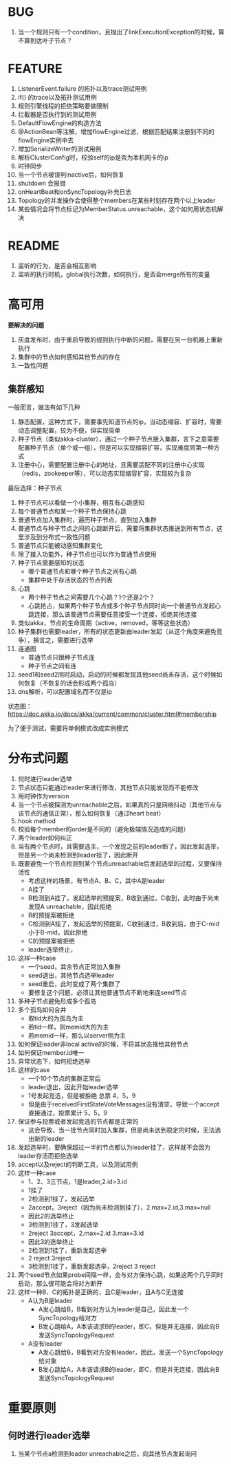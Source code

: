 # BUG

1. 当一个规则只有一个condition，且抛出了linkExecutionException的时候，算不算到达叶子节点？

# FEATURE

1. ListenerEvent.failure 的拓扑以及trace测试用例
2. if() 的trace以及拓扑测试用例
3. 规则引擎线程的拒绝策略要做限制
4. 拦截器是否执行到的测试用例
5. DefaultFlowEngine的构造方法
6. @ActionBean等注解，增加flowEngine过滤，根据匹配结果注册到不同的flowEngine实例中去
7. 增加SerializeWriter的测试用例
8. 解析ClusterConfig时，校验self的ip是否为本机网卡的ip
9. 时钟同步
10. 当一个节点被误判inactive后，如何恢复
11. shutdown 会报错
12. onHeartBeat和onSyncTopology补充日志
13. Topology的并发操作会使得整个members在某些时刻存在两个以上leader
14. 某些情况会将节点标记为MemberStatus.unreachable，这个如何用状态机解决

# README

1. 监听的行为，是否会相互影响
2. 监听的执行时机，global执行次数，如何执行，是否会merge所有的变量


# 高可用

__要解决的问题__

1. 灰度发布时，由于重启导致的规则执行中断的问题，需要在另一台机器上重新执行
1. 集群中的节点如何感知其他节点的存在
1. 一致性问题

## 集群感知

一般而言，做法有如下几种

1. 静态配置，这种方式下，需要事先知道节点的ip，当动态缩容、扩容时，需要动态调整配置，较为不便，但实现简单
1. 种子节点（类似akka-cluster），通过一个种子节点接入集群，言下之意需要配置种子节点（单个或一组），但是可以实现缩容扩容，实现难度同第一种方式
1. 注册中心，需要配置注册中心的地址，且需要适配不同的注册中心实现（redis，zookeeper等），可以动态实现缩容扩容，实现较为复杂

最后选择：种子节点

1. 种子节点可以看做一个小集群，相互有心跳感知
1. 每个普通节点和某一个种子节点保持心跳
1. 普通节点加入集群时，遍历种子节点，直到加入集群
1. 普通节点与种子节点之间的心跳断开后，需要将集群状态推送到所有节点，这里涉及到分布式一致性问题
1. 普通节点只能被动感知集群变化
1. 除了接入功能外，种子节点也可以作为普通节点使用
1. 种子节点需要感知的状态
    * 哪个普通节点和哪个种子节点之间有心跳
    * 集群中处于存活状态的节点列表
1. 心跳
    * 两个种子节点之间需要几个心跳？1个还是2个？
    * 心跳抢占，如果两个种子节点或多个种子节点同时向一个普通节点发起心跳连接，那么该普通节点需要任意接受一个连接，拒绝其他连接
1. 类似akka，节点的生命周期（active，removed，等等这些状态）
1. 种子集群也需要leader，所有的状态更新由leader发起（从这个角度来避免竞争），换言之，需要进行选举
1. 连通图
    * 普通节点只跟种子节点连
    * 种子节点之间有连
1. seed1和seed2同时启动，启动的时候都发现其他seed尚未存活，这个时候如何恢复（不恢复的话会形成两个孤岛）
1. dns解析，可以配置域名而不仅是ip

状态图：https://doc.akka.io/docs/akka/current/common/cluster.html#membership

为了便于测试，需要将单例模式改成实例模式

# 分布式问题

1. 何时进行leader选举
1. 节点状态只能通过leader来进行修改，其他节点只能发现而不能修改
1. 用时钟作为version
1. 当一个节点被探测为unreachable之后，如果真的只是网络抖动（其他节点与该节点的通信正常），那么如何恢复（通过heart beat）
1. hook method
1. 校验每个member的order是不同的（避免极端情况造成的问题）
1. 两个leader如何纠正
1. 当有两个节点时，且需要选主，一个发现之前的leader断了，因此发起选举，但是另一个尚未检测到leader挂了，因此断开
1. 既要避免一个节点检测到某个节点unreachable后发起选举的过程，又要保持活性
    * 考虑这样的场景，有节点A、B、C，其中A是leader
    * A挂了
    * B检测到A挂了，发起选举的预提案，B收到通过，C收到，此时由于尚未发现A unreachable，因此拒绝
    * B的预提案被拒绝
    * C检测到A挂了，发起选举的预提案，C收到通过，B收到后，由于C-mid小于B-mid，因此拒绝
    * C的预提案被拒绝
    * leader选举终止，
1. 这样一种case
    * 一个seed，其余节点正常加入集群
    * seed退出，其他节点选举leader
    * seed重启，此时变成了两个集群了
    * 要修复这个问题，必须让其他普通节点不断地来连seed节点
1. 多种子节点避免形成多个孤岛
1. 多个孤岛如何合并
    * 取tid大的为孤岛为主
    * 若tid一样，则memid大的为主
    * 若memid一样，那么以server侧为主
1. 如何保证leader非local active的时候，不将其状态推给其他节点
1. 如何保证member.id唯一
1. 异常状态下，如何拒绝选举
1. 这样的case
    * 一个10个节点的集群正常后
    * leader退出，因此开始leader选举
    * 1号发起竞选，但是被拒绝  总票 4，5，9
    * 但是由于receivedFirstStateVoteMessages没有清空，导致一个accept直接通过，投票累计 5，5，9
1. 保证参与投票或者发起竞选的节点都是正常的
    * 这会导致，当一批节点同时加入集群，但是尚未达到稳定的时候，无法选出新的leader
1. 发起选举时，要确保超过一半的节点都认为leader挂了，这样就不会因为leader存活而拒绝选举
1. accept以及reject的判断工具，以及测试用例
1. 这样一种case
    * 1、2、3三节点，1是leader,2.id>3.id
    * 1挂了
    * 2检测到1挂了，发起选举
    * 2accept，3reject（因为尚未检测到挂了），2.max=2.id,3.max=null
    * 因此2的选举终止
    * 3检测到1挂了，3发起选举
    * 2reject 3accept，2.max=2.id  3.max=3.id
    * 因此3的选举终止
    * 2检测到1挂了，重新发起选举
    * 2 reject 3reject
    * 3检测到1挂了，重新发起选举，2reject 3 reject
1. 两个seed节点如果probe间隔一样，会与对方保持心跳，如果这两个几乎同时启动，那么很可能会将对方断开
1. 这样一种B、C的拓扑是正确的，且C是leader，且A与C无连接
    * A认为B是leader
        * A发心跳给B，B看到对方认为leader是自己，因此发一个SyncTopology给对方
        * B发心跳给A，A本该请求B的leader，即C，但是并无连接，因此向B发送SyncTopologyRequest
    * A没有leader
        * A发心跳给B，B看到对方没有leader，因此，发送一个SyncTopology给对象
        * B发心跳给A，A本该请求B的leader，即C，但是并无连接，因此向B发送SyncTopologyRequest

# 重要原则

## 何时进行leader选举

1. 当某个节点a检测到leader unreachable之后，向其他节点发起询问
